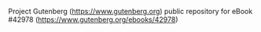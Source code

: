 Project Gutenberg (https://www.gutenberg.org) public repository for eBook #42978 (https://www.gutenberg.org/ebooks/42978)
